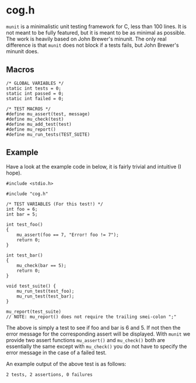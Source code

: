 # cog.h
`munit` is a minimalistic unit testing framework for C, less than 100 lines. It
is not meant to be fully featured, but it is meant to be as minimal as
possible. The work is heavily based on John Brewer's minunit. The only real
difference is that `munit` does not block if a tests fails, but John Brewer's
minunit does.

## Macros

    /* GLOBAL VARIABLES */
    static int tests = 0;
    static int passed = 0;
    static int failed = 0;

    /* TEST MACROS */
    #define mu_assert(test, message)
    #define mu_check(test)
    #define mu_add_test(test)
    #define mu_report()
    #define mu_run_tests(TEST_SUITE)


## Example

Have a look at the example code in below, it is fairly trivial and intuitive (I
hope).


    #include <stdio.h>

    #include "cog.h"

    /* TEST VARIABLES (For this test!) */
    int foo = 6;
    int bar = 5;

    int test_foo()
    {
        mu_assert(foo == 7, "Error! foo != 7");
        return 0;
    }

    int test_bar()
    {
        mu_check(bar == 5);
        return 0;
    }

    void test_suite() {
        mu_run_test(test_foo);
        mu_run_test(test_bar);
    }

    mu_report(test_suite)
    // NOTE: mu_report() does not require the trailing smei-colon ";"


The above is simply a test to see if foo and bar is 6 and 5. If not then the
error message for the corresponding assert will be displayed. With `munit` we
provide two assert functions `mu_assert()` and `mu_check()` both are
essentially the same except with `mu_check()` you do not have to specify the
error message in the case of a failed test.

An example output of the above test is as follows:

    2 tests, 2 assertions, 0 failures
